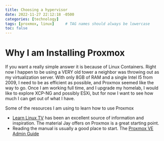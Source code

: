 ```yaml
---
title: Choosing a hypervisor
date: 2022-11-27 22:12:18 -0500
categories: [technology]
tags: [proxmox, linux]     # TAG names should always be lowercase
toc: false
---
```


# Why I am Installing Proxmox 

If you want a really simple answer it is because of Linux Containers. Right now I happen to be using a VERY old tower a neighbor was throwing out as my virtualization server. With only 8GB of RAM and a single Intel I5 from 2009, I need to be as efficient as possible, and Proxmox seemed like the way to go. Once I am working full time, and I upgrade my homelab, I would like to explore XCP-NG and possibly ESXi, but for now I want to see how much I can get out of what I have.   

Some of the resources I am using to learn how to use Proxmox
+ [Learn Linux TV](https://www.learnlinux.tv/) has been an excellent source of information and inspiration. The material Jay offers on Proxmox is a great starting point. 
+ Reading the manual is usually a good place to start. The [Proxmox VE Admin Guide](https://pve.proxmox.com/pve-docs/pve-admin-guide.html) 
